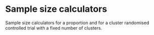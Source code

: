 # Sample size calculators
Sample size calculators for a proportion and for a cluster randomised
controlled trial with a fixed number of clusters.
